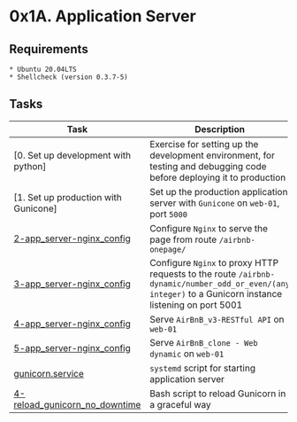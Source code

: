 # 0x1A. Application Server

## Requirements
	* Ubuntu 20.04LTS
	* Shellcheck (version 0.3.7-5)

## Tasks
   | Task | Description |
   | ---- | ----------- |
   | [0. Set up development with python] | Exercise for setting up the development environment, for testing and debugging code before deploying it to production |
   | [1. Set up production with Gunicone] | Set up the production application server with `Gunicone` on `web-01`, port `5000` |
   | [2-app_server-nginx_config](/2-app_server-nginx_config) | Configure `Nginx` to serve the page from route `/airbnb-onepage/` |
   | [3-app_server-nginx_config](/3-app_server-nginx_config) | Configure `Nginx` to proxy HTTP requests to the route `/airbnb-dynamic/number_odd_or_even/(any integer)` to a Gunicorn instance listening on port 5001 |
   | [4-app_server-nginx_config](/4-app_server-nginx_config) | Serve `AirBnB_v3-RESTful API` on `web-01` |
   | [5-app_server-nginx_config](/5-app_server-nginx_config) | Serve `AirBnB_clone - Web dynamic` on `web-01` |
   | [gunicorn.service](/gunicorn.service) | `systemd` script for starting application server |
   | [4-reload_gunicorn_no_downtime](/4-reload_gunicorn_no_downtime) | Bash script to reload Gunicorn in a graceful way |